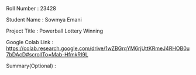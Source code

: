 Roll Number       :   23428

Student Name      :   Sowmya Emani

Project Title     :   Powerball Lottery Winning

Google Colab Link :   https://colab.research.google.com/drive/1wZBGrqYM6rjUttKRmeJ4RHOB0u7bDAcD#scrollTo=Mab-HfmkRI9L

Summary(Optional) :   
